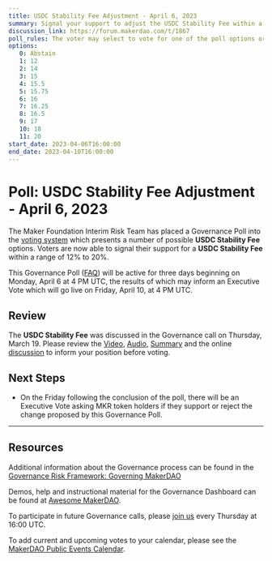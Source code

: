 ```yaml
---
title: USDC Stability Fee Adjustment - April 6, 2023
summary: Signal your support to adjust the USDC Stability Fee within a range of 12% to 20%
discussion_link: https://forum.makerdao.com/t/1867
poll_rules: The voter may select to vote for one of the poll options or they may elect to abstain from the poll entirely
options:
   0: Abstain
   1: 12
   2: 14
   3: 15
   4: 15.5
   5: 15.75
   6: 16
   7: 16.25
   8: 16.5
   9: 17
   10: 18
   11: 20
start_date: 2023-04-06T16:00:00
end_date: 2023-04-10T16:00:00
---
```

# Poll: USDC Stability Fee Adjustment - April 6, 2023

The Maker Foundation Interim Risk Team has placed a Governance Poll into the [voting system](https://vote.makerdao.com/polling) which presents a number of possible **USDC Stability Fee** options. Voters are now able to signal their support for a **USDC Stability Fee** within a range of 12% to 20%.

This Governance Poll ([FAQ](https://community-development.makerdao.com/makerdao-scd-faqs/scd-faqs/governance)) will be active for three days beginning on Monday, April 6 at 4 PM UTC, the results of which may inform an Executive Vote which will go live on Friday, April 10, at 4 PM UTC.

## Review

The **USDC Stability Fee** was discussed in the Governance call on Thursday, March 19. Please review the [Video](https://www.youtube.com/playlist?list=PLLzkWCj8ywWNq5-90-Id6VPSsrk4OWVan), [Audio](https://soundcloud.com/makerdao/sets/governance-and-risk), [Summary](https://community-development.makerdao.com/governance/governance-and-risk-meetings/summaries) and the online [discussion](https://forum.makerdao.com/c/governance) to inform your position before voting.

## Next Steps

* On the Friday following the conclusion of the poll, there will be an Executive Vote asking MKR token holders if they support or reject the change proposed by this Governance Poll.

---

## Resources

Additional information about the Governance process can be found in the [Governance Risk Framework: Governing MakerDAO](https://community-development.makerdao.com/governance/governance-risk-framework)

Demos, help and instructional material for the Governance Dashboard can be found at [Awesome MakerDAO](https://awesome.makerdao.com/#voting).

To participate in future Governance calls, please [join us](https://community-development.makerdao.com/governance/governance-and-risk-meetings) every Thursday at 16:00 UTC.

To add current and upcoming votes to your calendar, please see the [MakerDAO Public Events Calendar](https://calendar.google.com/calendar/embed?src=makerdao.com_3efhm2ghipksegl009ktniomdk%40group.calendar.google.com&ctz=America%2FLos_Angeles).
